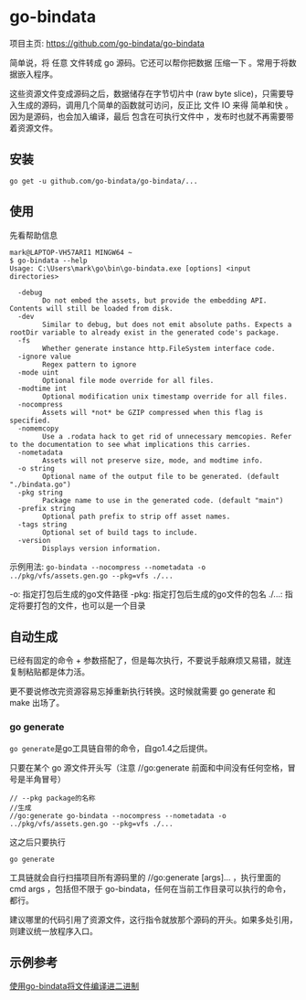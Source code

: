 # go-bindata
项目主页: https://github.com/go-bindata/go-bindata

简单说，将 任意 文件转成 go 源码。它还可以帮你把数据 压缩一下 。常用于将数据嵌入程序。

这些资源文件变成源码之后，数据储存在字节切片中 (raw byte slice)，只需要导入生成的源码，调用几个简单的函数就可访问，反正比 文件 IO 来得 简单和快 。因为是源码，也会加入编译，最后 包含在可执行文件中 ，发布时也就不再需要带着资源文件。


## 安装

```shell
go get -u github.com/go-bindata/go-bindata/...
```

## 使用

先看帮助信息

```shell
mark@LAPTOP-VH57ARI1 MINGW64 ~
$ go-bindata --help
Usage: C:\Users\mark\go\bin\go-bindata.exe [options] <input directories>

  -debug
        Do not embed the assets, but provide the embedding API. Contents will still be loaded from disk.
  -dev
        Similar to debug, but does not emit absolute paths. Expects a rootDir variable to already exist in the generated code's package.
  -fs
        Whether generate instance http.FileSystem interface code.
  -ignore value
        Regex pattern to ignore
  -mode uint
        Optional file mode override for all files.
  -modtime int
        Optional modification unix timestamp override for all files.
  -nocompress
        Assets will *not* be GZIP compressed when this flag is specified.
  -nomemcopy
        Use a .rodata hack to get rid of unnecessary memcopies. Refer to the documentation to see what implications this carries.
  -nometadata
        Assets will not preserve size, mode, and modtime info.
  -o string
        Optional name of the output file to be generated. (default "./bindata.go")
  -pkg string
        Package name to use in the generated code. (default "main")
  -prefix string
        Optional path prefix to strip off asset names.
  -tags string
        Optional set of build tags to include.
  -version
        Displays version information.

```

示例用法: `go-bindata --nocompress --nometadata -o ../pkg/vfs/assets.gen.go --pkg=vfs ./...`

-o: 指定打包后生成的go文件路径
-pkg: 指定打包后生成的go文件的包名
./...: 指定将要打包的文件，也可以是一个目录


## 自动生成
已经有固定的命令 + 参数搭配了，但是每次执行，不要说手敲麻烦又易错，就连复制粘贴都是体力活。

更不要说修改完资源容易忘掉重新执行转换。这时候就需要 go generate 和 make 出场了。

### go generate
`go generate`是go工具链自带的命令，自go1.4之后提供。

只要在某个 go 源文件开头写（注意 //go:generate 前面和中间没有任何空格，冒号是半角冒号）

```shell
// --pkg package的名称
//生成
//go:generate go-bindata --nocompress --nometadata -o ../pkg/vfs/assets.gen.go --pkg=vfs ./...
```

这之后只要执行
```shell
go generate
```
工具链就会自行扫描项目所有源码里的 //go:generate [args]... ，执行里面的 cmd args ，包括但不限于 go-bindata，任何在当前工作目录可以执行的命令，都行。

建议哪里的代码引用了资源文件，这行指令就放那个源码的开头。如果多处引用，则建议统一放程序入口。

## 示例参考

[使用go-bindata将文件编译进二进制](https://wiki.eryajf.net/pages/2bf6c3/#_1-%E5%AE%89%E8%A3%85)

















